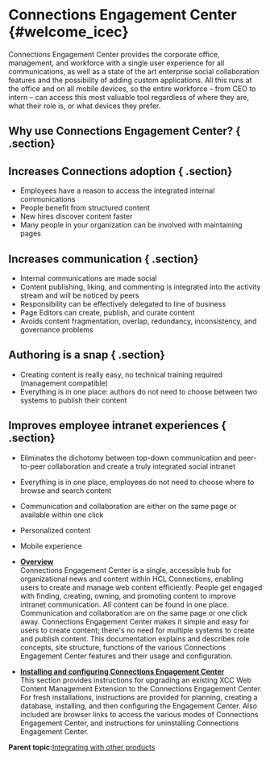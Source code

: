 # Connections Engagement Center {#welcome_icec}

Connections Engagement Center provides the corporate office, management, and workforce with a single user experience for all communications, as well as a state of the art enterprise social collaboration features and the possibility of adding custom applications. All this runs at the office and on all mobile devices, so the entire workforce – from CEO to intern – can access this most valuable tool regardless of where they are, what their role is, or what devices they prefer.

## Why use Connections Engagement Center? { .section}

## Increases Connections adoption { .section}

-   Employees have a reason to access the integrated internal communications
-   People benefit from structured content
-   New hires discover content faster
-   Many people in your organization can be involved with maintaining pages

## Increases communication { .section}

-   Internal communications are made social
-   Content publishing, liking, and commenting is integrated into the activity stream and will be noticed by peers
-   Responsibility can be effectively delegated to line of business
-   Page Editors can create, publish, and curate content
-   Avoids content fragmentation, overlap, redundancy, inconsistency, and governance problems

## Authoring is a snap { .section}

-   Creating content is really easy, no technical training required \(management compatible\)
-   Everything is in one place: authors do not need to choose between two systems to publish their content

## Improves employee intranet experiences { .section}

-   Eliminates the dichotomy between top-down communication and peer-to-peer collaboration and create a truly integrated social intranet
-   Everything is in one place, employees do not need to choose where to browse and search content
-   Communication and collaboration are either on the same page or available within one click
-   Personalized content
-   Mobile experience

-   **[Overview](../../connectors/icec/cec-introduction_top.md)**  
Connections Engagement Center is a single, accessible hub for organizational news and content within HCL Connections, enabling users to create and manage web content efficiently. People get engaged with finding, creating, owning, and promoting content to improve intranet communication. All content can be found in one place. Communication and collaboration are on the same page or one click away. Connections Engagement Center makes it simple and easy for users to create content; there's no need for multiple systems to create and publish content. This documentation explains and describes role concepts, site structure, functions of the various Connections Engagement Center features and their usage and configuration.
-   **[Installing and configuring Connections Engagement Center](../../connectors/icec/cec-inst-install_top.md)**  
This section provides instructions for upgrading an existing XCC Web Content Management Extension to the Connections Engagement Center. For fresh installations, instructions are provided for planning, creating a database, installing, and then configuring the Engagement Center. Also included are browser links to access the various modes of Connections Engagement Center, and instructions for uninstalling Connections Engagement Center.

**Parent topic:**[Integrating with other products](../../connectors/admin/c_connectors_over.md)

